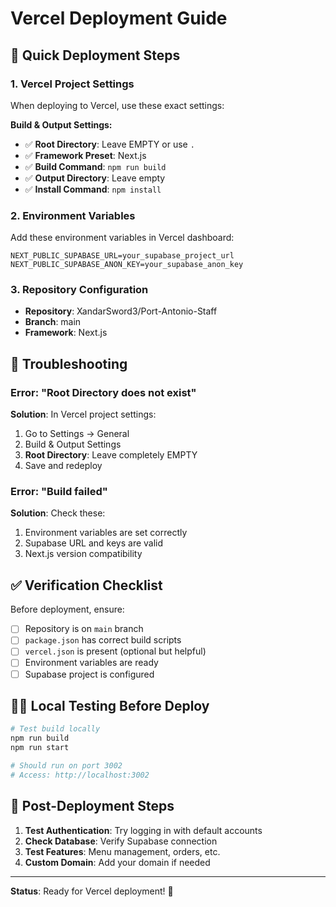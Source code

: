 # Vercel Deployment Guide

## 🚀 Quick Deployment Steps

### 1. Vercel Project Settings
When deploying to Vercel, use these exact settings:

**Build & Output Settings:**
- ✅ **Root Directory**: Leave EMPTY or use `.`  
- ✅ **Framework Preset**: Next.js
- ✅ **Build Command**: `npm run build`
- ✅ **Output Directory**: Leave empty
- ✅ **Install Command**: `npm install`

### 2. Environment Variables
Add these environment variables in Vercel dashboard:

```env
NEXT_PUBLIC_SUPABASE_URL=your_supabase_project_url
NEXT_PUBLIC_SUPABASE_ANON_KEY=your_supabase_anon_key
```

### 3. Repository Configuration
- **Repository**: XandarSword3/Port-Antonio-Staff
- **Branch**: main
- **Framework**: Next.js

## 🔧 Troubleshooting

### Error: "Root Directory does not exist"
**Solution**: In Vercel project settings:
1. Go to Settings → General
2. Build & Output Settings
3. **Root Directory**: Leave completely EMPTY
4. Save and redeploy

### Error: "Build failed"
**Solution**: Check these:
1. Environment variables are set correctly
2. Supabase URL and keys are valid
3. Next.js version compatibility

## ✅ Verification Checklist

Before deployment, ensure:
- [ ] Repository is on `main` branch
- [ ] `package.json` has correct build scripts  
- [ ] `vercel.json` is present (optional but helpful)
- [ ] Environment variables are ready
- [ ] Supabase project is configured

## 🏃‍♂️ Local Testing Before Deploy

```bash
# Test build locally
npm run build
npm run start

# Should run on port 3002
# Access: http://localhost:3002
```

## 📱 Post-Deployment Steps

1. **Test Authentication**: Try logging in with default accounts
2. **Check Database**: Verify Supabase connection
3. **Test Features**: Menu management, orders, etc.
4. **Custom Domain**: Add your domain if needed

---

**Status**: Ready for Vercel deployment! 🚀
